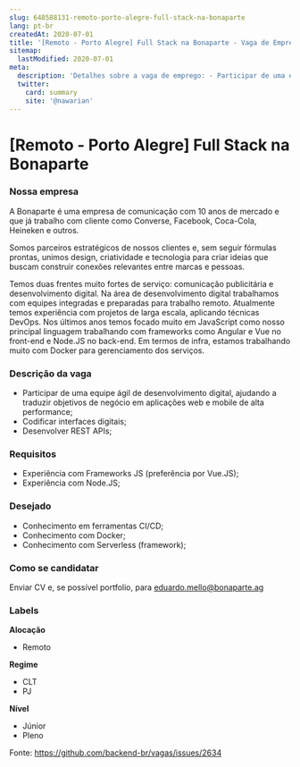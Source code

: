 ```yaml
---
slug: 648588131-remoto-porto-alegre-full-stack-na-bonaparte
lang: pt-br
createdAt: 2020-07-01
title: '[Remoto - Porto Alegre] Full Stack na Bonaparte - Vaga de Emprego'
sitemap:
  lastModified: 2020-07-01
meta:
  description: 'Detalhes sobre a vaga de emprego: - Participar de uma equipe ágil de desenvolvimento digital, ajudando a traduzir objetivos de negócio em aplicações web e mobile de alta performance; - Codificar interfaces digitais; - Desenvolver REST APIs;'
  twitter:
    card: summary
    site: '@nawarian'
---
```


# [Remoto - Porto Alegre] Full Stack na Bonaparte

### Nossa empresa
A Bonaparte é uma empresa de comunicação com 10 anos de mercado e que já trabalho com cliente como Converse, Facebook, Coca-Cola, Heineken e outros. 

Somos parceiros estratégicos de nossos clientes e, sem seguir fórmulas prontas, unimos design, criatividade e tecnologia para criar ideias que buscam construir conexões relevantes entre marcas e pessoas.

Temos duas frentes muito fortes de serviço: comunicação publicitária e desenvolvimento digital. Na área de desenvolvimento digital trabalhamos com equipes integradas e preparadas para trabalho remoto. Atualmente temos experiência com projetos de larga escala, aplicando técnicas DevOps. Nos últimos anos temos focado muito em JavaScript como nosso principal linguagem trabalhando com frameworks como Angular e Vue no front-end e Node.JS no back-end. Em termos de infra, estamos trabalhando muito com Docker para gerenciamento dos serviços.


### Descrição da vaga
- Participar de uma equipe ágil de desenvolvimento digital, ajudando a traduzir objetivos de negócio em aplicações web e mobile de alta performance;
- Codificar interfaces digitais;
- Desenvolver REST APIs;

### Requisitos
- Experiência com Frameworks JS (preferência por Vue.JS);
- Experiência com Node.JS;

### Desejado
- Conhecimento em ferramentas CI/CD;
- Conhecimento com Docker;
- Conhecimento com Serverless (framework);



### Como se candidatar
Enviar CV e, se possível portfolio, para eduardo.mello@bonaparte.ag


### Labels
**Alocação**
- Remoto

**Regime**
- CLT
- PJ

**Nível**
- Júnior
- Pleno

Fonte: https://github.com/backend-br/vagas/issues/2634